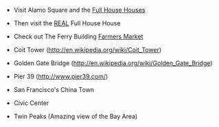  * Visit Alamo Square and the [Full House Houses](http://www.yelp.com/biz/alamo-square-san-francisco)

 * Then visit the [REAL](http://blog.sfgate.com/scavenger/2009/09/03/the-full-house-address-1709-broderick-party-of-five-digs-for-sale/) Full House House

 * Check out The Ferry Building [Farmers Market](http://www.yelp.com/biz/ferry-plaza-farmers-market-san-francisco)
  
 * Coit Tower (http://en.wikipedia.org/wiki/Coit_Tower)
 
 * Golden Gate Bridge (http://en.wikipedia.org/wiki/Golden_Gate_Bridge)
 
 * Pier 39 (http://www.pier39.com/)
 
 * San Francisco's China Town
   
 * Civic Center
 
 * Twin Peaks (Amazing view of the Bay Area)

 
